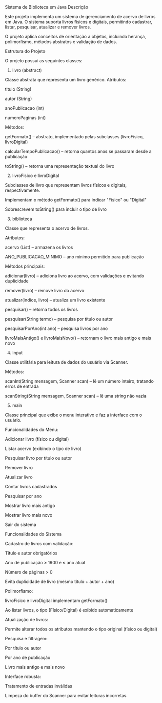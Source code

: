 Sistema de Biblioteca em Java
Descrição

Este projeto implementa um sistema de gerenciamento de acervo de livros em Java. O sistema suporta livros físicos e digitais, permitindo cadastrar, listar, pesquisar, atualizar e remover livros.

O projeto aplica conceitos de orientação a objetos, incluindo herança, polimorfismo, métodos abstratos e validação de dados.

Estrutura do Projeto

O projeto possui as seguintes classes:

1. livro (abstract)

Classe abstrata que representa um livro genérico.
Atributos:

titulo (String)

autor (String)

anoPublicacao (int)

numeroPaginas (int)

Métodos:

getFormato() – abstrato, implementado pelas subclasses (livroFisico, livroDigital)

calcularTempoPublicacao() – retorna quantos anos se passaram desde a publicação

toString() – retorna uma representação textual do livro

2. livroFisico e livroDigital

Subclasses de livro que representam livros físicos e digitais, respectivamente.

Implementam o método getFormato() para indicar "Físico" ou "Digital"

Sobrescrevem toString() para incluir o tipo de livro

3. biblioteca

Classe que representa o acervo de livros.

Atributos:

acervo (List<livro>) – armazena os livros

ANO_PUBLICACAO_MINIMO – ano mínimo permitido para publicação

Métodos principais:

adicionar(livro) – adiciona livro ao acervo, com validações e evitando duplicidade

remover(livro) – remove livro do acervo

atualizar(indice, livro) – atualiza um livro existente

pesquisar() – retorna todos os livros

pesquisar(String termo) – pesquisa por título ou autor

pesquisarPorAno(int ano) – pesquisa livros por ano

livroMaisAntigo() e livroMaisNovo() – retornam o livro mais antigo e mais novo

4. Input

Classe utilitária para leitura de dados do usuário via Scanner.

Métodos:

scanInt(String mensagem, Scanner scan) – lê um número inteiro, tratando erros de entrada

scanString(String mensagem, Scanner scan) – lê uma string não vazia

5. main

Classe principal que exibe o menu interativo e faz a interface com o usuário.

Funcionalidades do Menu:

Adicionar livro (físico ou digital)

Listar acervo (exibindo o tipo de livro)

Pesquisar livro por título ou autor

Remover livro

Atualizar livro

Contar livros cadastrados

Pesquisar por ano

Mostrar livro mais antigo

Mostrar livro mais novo

Sair do sistema

Funcionalidades do Sistema

Cadastro de livros com validação:

Título e autor obrigatórios

Ano de publicação ≥ 1900 e ≤ ano atual

Número de páginas > 0

Evita duplicidade de livro (mesmo título + autor + ano)

Polimorfismo:

livroFisico e livroDigital implementam getFormato()

Ao listar livros, o tipo (Físico/Digital) é exibido automaticamente

Atualização de livros:

Permite alterar todos os atributos mantendo o tipo original (físico ou digital)

Pesquisa e filtragem:

Por título ou autor

Por ano de publicação

Livro mais antigo e mais novo

Interface robusta:

Tratamento de entradas inválidas

Limpeza do buffer do Scanner para evitar leituras incorretas
